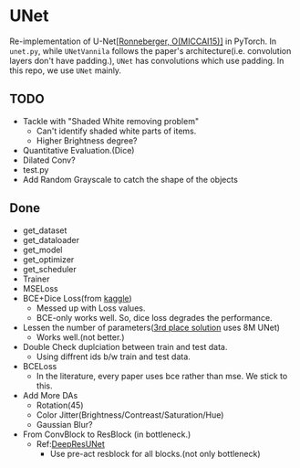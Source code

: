 # UNet

Re-implementation of U-Net[[Ronneberger, O(MICCAI15)]](https://arxiv.org/abs/1505.04597) in PyTorch.
In `unet.py`, while `UNetVannila` follows the paper's architecture(i.e. convolution layers don't have padding.), `UNet` has convolutions which use padding.
In this repo, we use `UNet` mainly.


## TODO
* Tackle with "Shaded White removing problem"
    * Can't identify shaded white parts of items.
    * Higher Brightness degree?
* Quantitative Evaluation.(Dice)
* Dilated Conv?
* test.py
* Add Random Grayscale to catch the shape of the objects

## Done
* get_dataset
* get_dataloader
* get_model
* get_optimizer
* get_scheduler
* Trainer
* MSELoss
* BCE+Dice Loss(from [kaggle](https://www.kaggle.com/c/carvana-image-masking-challenge/discussion/40199))
    * Messed up with Loss values.
    * BCE-only works well. So, dice loss degrades the performance.
* Lessen the number of parameters([3rd place solution](https://www.kaggle.com/c/carvana-image-masking-challenge/discussion/40199) uses 8M UNet)
    * Works well.(not better.)
* Double Check duplciation between train and test data.
    * Using diffrent ids b/w train and test data.
* BCELoss
    * In the literature, every paper uses bce rather than mse. We stick to this.
* Add More DAs
    * Rotation(45)
    * Color Jitter(Brightness/Contreast/Saturation/Hue)
    * Gaussian Blur?
* From ConvBlock to ResBlock (in bottleneck.)
    * Ref:[DeepResUNet](https://arxiv.org/abs/1711.10684)
        * Use pre-act resblock for all blocks.(not only bottleneck)
